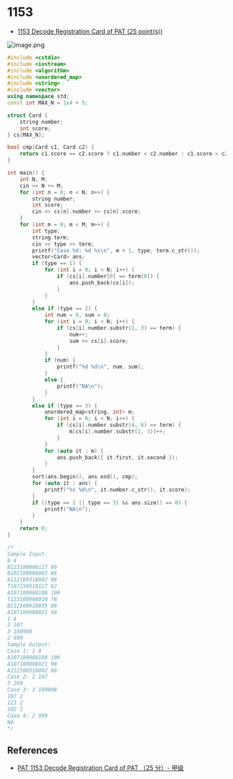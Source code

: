 # 1153

- [1153 Decode Registration Card of PAT (25 point(s))](https://pintia.cn/problem-sets/994805342720868352/problems/1071785190929788928)

![image.png](https://i.loli.net/2019/09/05/tVPD8c6YO2hqdyK.png)

```c++
#include <cstdio>
#include <iostream>
#include <algorithm>
#include <unordered_map>
#include <string>
#include <vector>
using namespace std;
const int MAX_N = 1e4 + 5;

struct Card {
	string number;
	int score;
} cs[MAX_N];

bool cmp(Card c1, Card c2) {
	return c1.score == c2.score ? c1.number < c2.number : c1.score > c2.score;
}

int main() {
	int N, M;
	cin >> N >> M;
	for (int n = 0; n < N; n++) {
		string number;
		int score;
		cin >> cs[n].number >> cs[n].score;
	}
	for (int m = 0; m < M; m++) {
		int type;
		string term;
		cin >> type >> term;
		printf("Case %d: %d %s\n", m + 1, type, term.c_str());
		vector<Card> ans;
		if (type == 1) {
			for (int i = 0; i < N; i++) {
				if (cs[i].number[0] == term[0]) {
					ans.push_back(cs[i]);
				}
			}
		}
		else if (type == 2) {
			int num = 0, sum = 0;
			for (int i = 0; i < N; i++) {
				if (cs[i].number.substr(1, 3) == term) {
					num++;
					sum += cs[i].score;
				}
			}
			if (num) {
				printf("%d %d\n", num, sum);
			}
			else {
				printf("NA\n");
			}
		}
		else if (type == 3) {
			unordered_map<string, int> m;
			for (int i = 0; i < N; i++) {
				if (cs[i].number.substr(4, 6) == term) {
					m[cs[i].number.substr(1, 3)]++;
				}
			}
			for (auto it : m) {
				ans.push_back({ it.first, it.second });
			}
		}
		sort(ans.begin(), ans.end(), cmp);
		for (auto it : ans) {
			printf("%s %d\n", it.number.c_str(), it.score);
		}
		if ((type == 1 || type == 3) && ans.size() == 0) {
			printf("NA\n");
		}
	}
	return 0;
}

/*
Sample Input:
8 4
B123180908127 99
B102180908003 86
A112180318002 98
T107150310127 62
A107180908108 100
T123180908010 78
B112160918035 88
A107180908021 98
1 A
2 107
3 180908
2 999
Sample Output:
Case 1: 1 A
A107180908108 100
A107180908021 98
A112180318002 98
Case 2: 2 107
3 260
Case 3: 3 180908
107 2
123 2
102 1
Case 4: 2 999
NA
*/

```

## References

- [PAT 1153 Decode Registration Card of PAT （25 分）- 甲级](https://blog.csdn.net/liuchuo/article/details/84973049)





